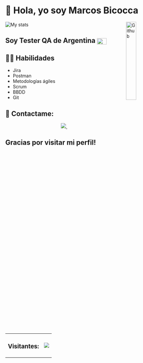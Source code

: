 # 👋 Hola, yo soy Marcos Bicocca

  <img width="25%" align="right" alt="Github" src="https://camo.githubusercontent.com/bb27b9c1df90df738e91a54665d3adb08f60583fad2f266ffbde14508e6dc918/68747470733a2f2f692e70696e696d672e636f6d2f6f726967696e616c732f65342f32362f37302f65343236373032656466383734623138316163656431653266613563366364652e676966" />
  
  ![My stats](https://github-readme-stats.vercel.app/api?username=marcosBicocca&count_private=true&show_icons=true&theme=radical)
    
<h2>
  Soy Tester QA de Argentina
  <img src="https://upload.wikimedia.org/wikipedia/commons/1/1a/Flag_of_Argentina.svg" alt="Bandera de Argentina" width="30" height="20" align="center">
</h2>

## 💪🏼 Habilidades
- Jira
- Postman
- Metodologías ágiles
- Scrum
- BBDD
- Git

## 👀 Contactame:
<p align='center'>  
  <a href="https://www.linkedin.com/in/marcos-bicocca-4b1059279/">
    <img src="https://img.shields.io/badge/linkedin-%230077B5.svg?&style=for-the-badge&logo=linkedin&logoColor=white" />
  </a>&nbsp;&nbsp;
</p>

 <h2> Gracias por visitar mi perfil!  </h2>                                                                                                                      
<table style="width: 100%; text-align: center;">
  <tr>
    <td><h3 style="text-align: center;">Visitantes:</h3></td>
    <td><img src="https://profile-counter.glitch.me/marcosBicocca/count.svg"></td>
  </tr>
</table>
 
